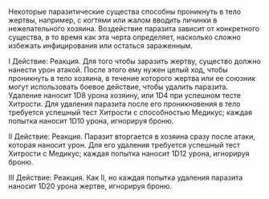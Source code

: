 Некоторые паразитические существа способны проникнуть в тело жертвы, например, с когтями или жалом вводить личинки в нежелательного хозяина. Воздействие паразита зависит от конкретного существа, в то время как эта черта определяет, насколько сложно избежать инфицирования или остаться зараженным.

I Действие: Реакция. Для того чтобы заразить жертву, существо должно нанести урон атакой. После этого ему нужен целый ход, чтобы проникнуть в тело хозяина, в течение которого жертва или ее союзник могут использовать боевое действие, чтобы удалить паразита. Удаление наносит 1D8 урона хозяину, или 1D4 при успешном тесте Хитрости. Для удаления паразита после его проникновения в тело требуется успешный тест Хитрости с способностью Медикус; каждая попытка наносит 1D10 урона, игнорируя броню.

II Действие: Реакция. Паразит вторгается в хозяина сразу после атаки, которая наносит урон. Для его удаления требуется успешный тест Хитрости с Медикус; каждая попытка наносит 1D12 урона, игнорируя броню.

III Действие: Реакция. Как II, но каждая попытка удаления паразита наносит 1D20 урона жертве, игнорируя броню.